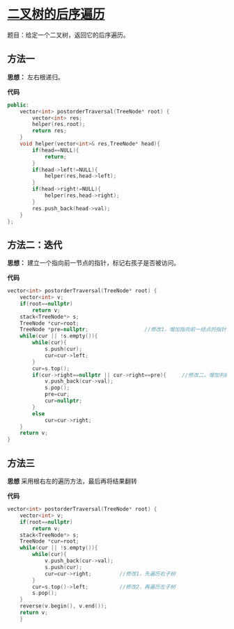 # [二叉树的后序遍历](https://leetcode-cn.com/problems/binary-tree-postorder-traversal/)

题目：给定一个二叉树，返回它的后序遍历。



## 方法一

**思想：** 左右根递归。

**代码**

```C++
public:
    vector<int> postorderTraversal(TreeNode* root) {
        vector<int> res;
        helper(res,root);
        return res;
    }
    void helper(vector<int>& res,TreeNode* head){
        if(head==NULL){
            return;
        }
        if(head->left!=NULL){
            helper(res,head->left);
        }
        if(head->right!=NULL){
            helper(res,head->right);
        }
        res.push_back(head->val);
    }
};
```



## 方法二：迭代

**思想：** 建立一个指向前一节点的指针，标记右孩子是否被访问。

**代码**

```C++
vector<int> postorderTraversal(TreeNode* root) {
    vector<int> v;
    if(root==nullptr)
        return v;
    stack<TreeNode*> s;
    TreeNode *cur=root;
    TreeNode *pre=nullptr;                  //修改1，增加指向前一结点的指针
    while(cur || !s.empty()){
        while(cur){
            s.push(cur);
            cur=cur->left;
        }
        cur=s.top();
        if(cur->right==nullptr || cur->right==pre){     //修改二，增加判断是否该输出结点
            v.push_back(cur->val);
            s.pop();
            pre=cur;
            cur=nullptr;
        }
        else
            cur=cur->right;
    }
    return v;
}
```



## 方法三

**思想** 采用根右左的遍历方法，最后再将结果翻转

**代码**

```C++
vector<int> postorderTraversal(TreeNode* root) {
    vector<int> v;
    if(root==nullptr)
        return v;
    stack<TreeNode*> s;
    TreeNode *cur=root;
    while(cur || !s.empty()){
        while(cur){
            v.push_back(cur->val);
            s.push(cur);
            cur=cur->right;         //修改1，先遍历右子树
        }
        cur=s.top()->left;          //修改2，再遍历左子树
        s.pop();
    }
    reverse(v.begin(), v.end());
    return v;
    }
```

